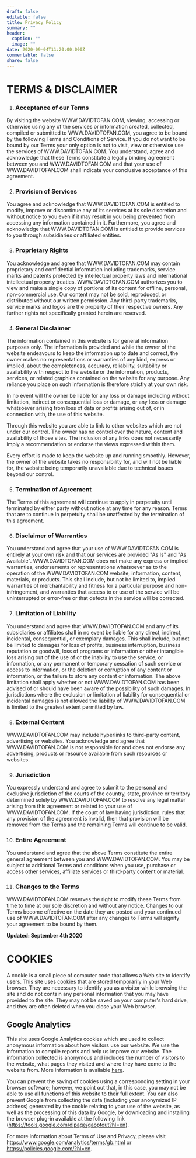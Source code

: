 ```yaml
---
draft: false
editable: false
title: Privacy Policy
summary: ""
header:
  caption: ""
  image: ""
date: 2020-09-04T11:20:00.000Z
commentable: false
share: false
---
```

# TERMS & DISCLAIMER

1. ### **Acceptance of our Terms**

By visiting the website WWW.DAVIDTOFAN.COM, viewing, accessing or otherwise using any of the services or information created, collected, compiled or submitted to WWW.DAVIDTOFAN.COM, you agree to be bound by the following Terms and Conditions of Service. If you do not want to be bound by our Terms your only option is not to visit, view or otherwise use the services of WWW.DAVIDTOFAN.COM. You understand, agree and acknowledge that these Terms constitute a legally binding agreement between you and WWW.DAVIDTOFAN.COM and that your use of WWW.DAVIDTOFAN.COM shall indicate your conclusive acceptance of this agreement.

2. ### **Provision of Services**

You agree and acknowledge that WWW.DAVIDTOFAN.COM is entitled to modify, improve or discontinue any of its services at its sole discretion and without notice to you even if it may result in you being prevented from accessing any information contained in it. Furthermore, you agree and acknowledge that WWW.DAVIDTOFAN.COM is entitled to provide services to you through subsidiaries or affiliated entities.

3. ### **Proprietary Rights**

You acknowledge and agree that WWW.DAVIDTOFAN.COM may contain proprietary and confidential information including trademarks, service marks and patents protected by intellectual property laws and international intellectual property treaties. WWW.DAVIDTOFAN.COM authorizes you to view and make a single copy of portions of its content for offline, personal, non-commercial use. Our content may not be sold, reproduced, or distributed without our written permission. Any third-party trademarks, service marks and logos are the property of their respective owners. Any further rights not specifically granted herein are reserved.

4. ### **General Disclaimer**

The information contained in this website is for general information purposes only. The information is provided and while the owner of the website endeavours to keep the information up to date and correct, the owner makes no representations or warranties of any kind, express or implied, about the completeness, accuracy, reliability, suitability or availability with respect to the website or the information, products, services, or related graphics contained on the website for any purpose. Any reliance you place on such information is therefore strictly at your own risk.

In no event will the owner be liable for any loss or damage including without limitation, indirect or consequential loss or damage, or any loss or damage whatsoever arising from loss of data or profits arising out of, or in connection with, the use of this website.

Through this website you are able to link to other websites which are not under our control. The owner has no control over the nature, content and availability of those sites. The inclusion of any links does not necessarily imply a recommendation or endorse the views expressed within them.​

Every effort is made to keep the website up and running smoothly. However, the owner of the website takes no responsibility for, and will not be liable for, the website being temporarily unavailable due to technical issues beyond our control.

5. ### **Termination of Agreement**

The Terms of this agreement will continue to apply in perpetuity until terminated by either party without notice at any time for any reason. Terms that are to continue in perpetuity shall be unaffected by the termination of this agreement.

6. ### **Disclaimer of Warranties**

You understand and agree that your use of WWW.DAVIDTOFAN.COM is entirely at your own risk and that our services are provided "As Is" and "As Available". WWW.DAVIDTOFAN.COM does not make any express or implied warranties, endorsements or representations whatsoever as to the operation of the WWW.DAVIDTOFAN.COM website, information, content, materials, or products. This shall include, but not be limited to, implied warranties of merchantability and fitness for a particular purpose and non-infringement, and warranties that access to or use of the service will be uninterrupted or error-free or that defects in the service will be corrected.

7. ### **Limitation of Liability**

You understand and agree that WWW.DAVIDTOFAN.COM and any of its subsidiaries or affiliates shall in no event be liable for any direct, indirect, incidental, consequential, or exemplary damages. This shall include, but not be limited to damages for loss of profits, business interruption, business reputation or goodwill, loss of programs or information or other intangible loss arising out of the use of or the inability to use the service, or information, or any permanent or temporary cessation of such service or access to information, or the deletion or corruption of any content or information, or the failure to store any content or information. The above limitation shall apply whether or not WWW.DAVIDTOFAN.COM has been advised of or should have been aware of the possibility of such damages. In jurisdictions where the exclusion or limitation of liability for consequential or incidental damages is not allowed the liability of WWW.DAVIDTOFAN.COM is limited to the greatest extent permitted by law.

8. ### **External Content**

WWW.DAVIDTOFAN.COM may include hyperlinks to third-party content, advertising or websites. You acknowledge and agree that WWW.DAVIDTOFAN.COM is not responsible for and does not endorse any advertising, products or resource available from such resources or websites.

9. ### **Jurisdiction**

You expressly understand and agree to submit to the personal and exclusive jurisdiction of the courts of the country, state, province or territory determined solely by WWW.DAVIDTOFAN.COM to resolve any legal matter arising from this agreement or related to your use of WWW.DAVIDTOFAN.COM. If the court of law having jurisdiction, rules that any provision of the agreement is invalid, then that provision will be removed from the Terms and the remaining Terms will continue to be valid.​

10. ### **Entire Agreement**

You understand and agree that the above Terms constitute the entire general agreement between you and WWW.DAVIDTOFAN.COM. You may be subject to additional Terms and conditions when you use, purchase or access other services, affiliate services or third-party content or material.

11. ### **Changes to the Terms**

WWW.DAVIDTOFAN.COM reserves the right to modify these Terms from time to time at our sole discretion and without any notice. Changes to our Terms become effective on the date they are posted and your continued use of WWW.DAVIDTOFAN.COM after any changes to Terms will signify your agreement to be bound by them.​

**Updated:  September 4th 2020**



# COOKIES

A cookie is a small piece of computer code that allows a Web site to identify users. This site uses cookies that are stored temporarily in your Web browser. They are necessary to identify you as a visitor while browsing the site and do not contain any personal information that you may have provided to the site. They may not be saved on your computer's hard drive, and they are often deleted when you close your Web browser.



## Google Analytics

This site uses Google Analytics cookies which are used to collect anonymous information about how visitors use our website. We use the information to compile reports and help us improve our website. The information collected is anonymous and includes the number of visitors to the website, what pages they visited and where they have come to the website from. More information is available [here](https://developers.google.com/analytics/devguides/collection/analyticsjs/cookie-usage).

You can prevent the saving of cookies using a corresponding setting in your browser software; however, we point out that, in this case, you may not be able to use all functions of this website to their full extent. You can also prevent Google from collecting the data (including your anonymized IP address) generated by the cookie relating to your use of the website, as well as the processing of this data by Google, by downloading and installing the browser plug-in available at the following link (<https://tools.google.com/dlpage/gaoptout?hl=en>).

For more information about Terms of Use and Privacy, please visit <https://www.google.com/analytics/terms/gb.html> or <https://policies.google.com/?hl=en>.
